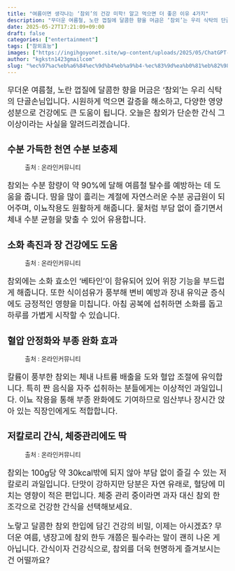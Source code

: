```yaml
---
title: "여름이면 생각나는 ‘참외’의 건강 미학! 알고 먹으면 더 좋은 이유 4가지"
description: "무더운 여름철, 노란 껍질에 달콤한 향을 머금은 ‘참외’는 우리 식탁의 단골손님입니다. 시원하게 먹으면 갈증을 해소하고, 다양한 영양 성분으로 건강에도 큰 도움이 됩니다. 오늘은 참외가 단순한 간식 그 이상이라는 사실을 알려드리겠습니다."
date: 2025-05-27T17:21:09+09:00
draft: false
categories: ["entertainment"]
tags: ["참외효능"]
images: ["https://ingihgoyonet.site/wp-content/uploads/2025/05/ChatGPT-Image-2025년-5월-27일-오후-05_19_41.png", "https://ingihgoyonet.site/wp-content/uploads/2025/05/ChatGPT-Image-2025년-5월-27일-오후-05_19_30-1024x683.png", "https://ingihgoyonet.site/wp-content/uploads/2025/05/ChatGPT-Image-2025년-5월-27일-오후-05_19_39-1024x683.png", "https://ingihgoyonet.site/wp-content/uploads/2025/05/ChatGPT-Image-2025년-5월-27일-오후-05_19_38-1024x683.png"]
author: "kgkstn1423gmailcom"
slug: "%ec%97%ac%eb%a6%84%ec%9d%b4%eb%a9%b4-%ec%83%9d%ea%b0%81%eb%82%98%eb%8a%94-%ec%b0%b8%ec%99%b8%ec%9d%98-%ea%b1%b4%ea%b0%95-%eb%af%b8%ed%95%99-%ec%95%8c%ea%b3%a0-%eb%a8%b9%ec%9c%bc"
---
```


<p style="font-size:18px">무더운 여름철, 노란 껍질에 달콤한 향을 머금은 ‘참외’는 우리 식탁의 단골손님입니다. 시원하게 먹으면 갈증을 해소하고, 다양한 영양 성분으로 건강에도 큰 도움이 됩니다. 오늘은 참외가 단순한 간식 그 이상이라는 사실을 알려드리겠습니다.</p> <h2 >수분 가득한 천연 수분 보충제</h2> <figure ><img src="https://ingihgoyonet.site/wp-content/uploads/2025/05/ChatGPT-Image-2025년-5월-27일-오후-05_19_41.png" alt="" style="aspect-ratio:16/9;object-fit:cover"/><figcaption >출처 : 온라인커뮤니티</figcaption></figure> <p style="font-size:18px">참외는 수분 함량이 약 90%에 달해 여름철 탈수를 예방하는 데 도움을 줍니다. 땀을 많이 흘리는 계절에 자연스러운 수분 공급원이 되어주며, 이뇨작용도 원활하게 해줍니다. 물처럼 부담 없이 즐기면서 체내 수분 균형을 맞출 수 있어 유용합니다.</p> <h2 >소화 촉진과 장 건강에도 도움</h2> <figure ><img src="https://ingihgoyonet.site/wp-content/uploads/2025/05/ChatGPT-Image-2025년-5월-27일-오후-05_19_30-1024x683.png" alt="" style="aspect-ratio:16/9;object-fit:cover"/><figcaption >출처 : 온라인커뮤니티</figcaption></figure> <p style="font-size:18px">참외에는 소화 효소인 ‘베타인’이 함유되어 있어 위장 기능을 부드럽게 해줍니다. 또한 식이섬유가 풍부해 변비 예방과 장내 유익균 증식에도 긍정적인 영향을 미칩니다. 아침 공복에 섭취하면 소화를 돕고 하루를 가볍게 시작할 수 있습니다.</p> <h2 >혈압 안정화와 부종 완화 효과</h2> <figure ><img src="https://ingihgoyonet.site/wp-content/uploads/2025/05/ChatGPT-Image-2025년-5월-27일-오후-05_19_39-1024x683.png" alt="" style="aspect-ratio:16/9;object-fit:cover"/><figcaption >출처 : 온라인커뮤니티</figcaption></figure> <p style="font-size:18px">칼륨이 풍부한 참외는 체내 나트륨 배출을 도와 혈압 조절에 유익합니다. 특히 짠 음식을 자주 섭취하는 분들에게는 이상적인 과일입니다. 이뇨 작용을 통해 부종 완화에도 기여하므로 임산부나 장시간 앉아 있는 직장인에게도 적합합니다.</p> <h2 >저칼로리 간식, 체중관리에도 딱</h2> <figure ><img src="https://ingihgoyonet.site/wp-content/uploads/2025/05/ChatGPT-Image-2025년-5월-27일-오후-05_19_38-1024x683.png" alt="" style="aspect-ratio:16/9;object-fit:cover"/><figcaption >출처 : 온라인커뮤니티</figcaption></figure> <p style="font-size:18px">참외는 100g당 약 30kcal밖에 되지 않아 부담 없이 즐길 수 있는 저칼로리 과일입니다. 단맛이 강하지만 당분은 자연 유래로, 혈당에 미치는 영향이 적은 편입니다. 체중 관리 중이라면 과자 대신 참외 한 조각으로 건강한 간식을 선택해보세요.</p> <p style="font-size:18px">노랗고 달콤한 참외 한입에 담긴 건강의 비밀, 이제는 아시겠죠? 무더운 여름, 냉장고에 참외 한두 개쯤은 필수라는 말이 괜히 나온 게 아닙니다. 간식이자 건강식으로, 참외를 더욱 현명하게 즐겨보시는 건 어떨까요?</p>